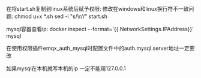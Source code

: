 在将start.sh复制到linux系统后赋予权限:
修改在windows和linux换行符不一致问题:
chmod u+x *.sh
sed -i "s/\r//" start.sh




mysql容器查看ip:
docker inspect --format='{{.NetworkSettings.IPAddress}}' mysql


在使用权限插件emqx_auth_mysql时配置文件中的auth.mysql.server地址一定要改

如果mysql在本机就写本机的ip 一定不能用127.0.0.1